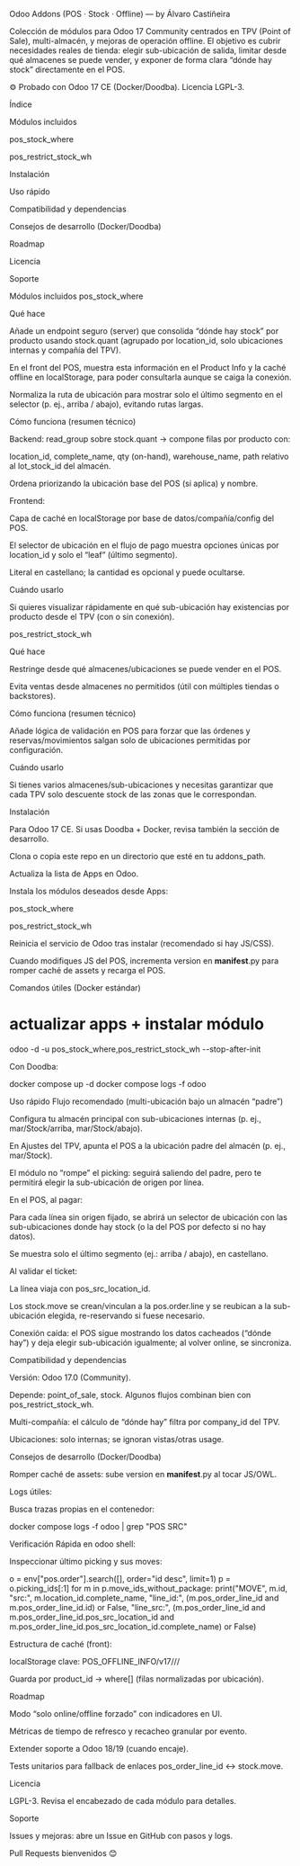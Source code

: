 Odoo Addons (POS · Stock · Offline) — by Álvaro Castiñeira

Colección de módulos para Odoo 17 Community centrados en TPV (Point of Sale), multi-almacén, y mejoras de operación offline. El objetivo es cubrir necesidades reales de tienda: elegir sub-ubicación de salida, limitar desde qué almacenes se puede vender, y exponer de forma clara “dónde hay stock” directamente en el POS.

⚙️ Probado con Odoo 17 CE (Docker/Doodba). Licencia LGPL-3.

Índice

Módulos incluidos

pos_stock_where

pos_restrict_stock_wh

Instalación

Uso rápido

Compatibilidad y dependencias

Consejos de desarrollo (Docker/Doodba)

Roadmap

Licencia

Soporte

Módulos incluidos
pos_stock_where

Qué hace

Añade un endpoint seguro (server) que consolida “dónde hay stock” por producto usando stock.quant (agrupado por location_id, solo ubicaciones internas y compañía del TPV).

En el front del POS, muestra esta información en el Product Info y la caché offline en localStorage, para poder consultarla aunque se caiga la conexión.

Normaliza la ruta de ubicación para mostrar solo el último segmento en el selector (p. ej., arriba / abajo), evitando rutas largas.

Cómo funciona (resumen técnico)

Backend: read_group sobre stock.quant → compone filas por producto con:

location_id, complete_name, qty (on-hand), warehouse_name, path relativo al lot_stock_id del almacén.

Ordena priorizando la ubicación base del POS (si aplica) y nombre.

Frontend:

Capa de caché en localStorage por base de datos/compañía/config del POS.

El selector de ubicación en el flujo de pago muestra opciones únicas por location_id y solo el “leaf” (último segmento).

Literal en castellano; la cantidad es opcional y puede ocultarse.

Cuándo usarlo

Si quieres visualizar rápidamente en qué sub-ubicación hay existencias por producto desde el TPV (con o sin conexión).

pos_restrict_stock_wh

Qué hace

Restringe desde qué almacenes/ubicaciones se puede vender en el POS.

Evita ventas desde almacenes no permitidos (útil con múltiples tiendas o backstores).

Cómo funciona (resumen técnico)

Añade lógica de validación en POS para forzar que las órdenes y reservas/movimientos salgan solo de ubicaciones permitidas por configuración.

Cuándo usarlo

Si tienes varios almacenes/sub-ubicaciones y necesitas garantizar que cada TPV solo descuente stock de las zonas que le correspondan.

Instalación

Para Odoo 17 CE. Si usas Doodba + Docker, revisa también la sección de desarrollo.

Clona o copia este repo en un directorio que esté en tu addons_path.

Actualiza la lista de Apps en Odoo.

Instala los módulos deseados desde Apps:

pos_stock_where

pos_restrict_stock_wh

Reinicia el servicio de Odoo tras instalar (recomendado si hay JS/CSS).

Cuando modifiques JS del POS, incrementa version en __manifest__.py para romper caché de assets y recarga el POS.

Comandos útiles (Docker estándar)
# actualizar apps + instalar módulo
odoo -d <DB> -u pos_stock_where,pos_restrict_stock_wh --stop-after-init


Con Doodba:

docker compose up -d
docker compose logs -f odoo

Uso rápido
Flujo recomendado (multi-ubicación bajo un almacén “padre”)

Configura tu almacén principal con sub-ubicaciones internas (p. ej., mar/Stock/arriba, mar/Stock/abajo).

En Ajustes del TPV, apunta el POS a la ubicación padre del almacén (p. ej., mar/Stock).

El módulo no “rompe” el picking: seguirá saliendo del padre, pero te permitirá elegir la sub-ubicación de origen por línea.

En el POS, al pagar:

Para cada línea sin origen fijado, se abrirá un selector de ubicación con las sub-ubicaciones donde hay stock (o la del POS por defecto si no hay datos).

Se muestra solo el último segmento (ej.: arriba / abajo), en castellano.

Al validar el ticket:

La línea viaja con pos_src_location_id.

Los stock.move se crean/vinculan a la pos.order.line y se reubican a la sub-ubicación elegida, re-reservando si fuese necesario.

Conexión caída: el POS sigue mostrando los datos cacheados (“dónde hay”) y deja elegir sub-ubicación igualmente; al volver online, se sincroniza.

Compatibilidad y dependencias

Versión: Odoo 17.0 (Community).

Depende: point_of_sale, stock.
Algunos flujos combinan bien con pos_restrict_stock_wh.

Multi-compañía: el cálculo de “dónde hay” filtra por company_id del TPV.

Ubicaciones: solo internas; se ignoran vistas/otras usage.

Consejos de desarrollo (Docker/Doodba)

Romper caché de assets: sube version en __manifest__.py al tocar JS/OWL.

Logs útiles:

Busca trazas propias en el contenedor:

docker compose logs -f odoo | grep "POS SRC"


Verificación Rápida en odoo shell:

Inspeccionar último picking y sus moves:

o = env["pos.order"].search([], order="id desc", limit=1)
p = o.picking_ids[:1]
for m in p.move_ids_without_package:
    print("MOVE", m.id,
          "src:", m.location_id.complete_name,
          "line_id:", (m.pos_order_line_id and m.pos_order_line_id.id) or False,
          "line_src:", (m.pos_order_line_id and m.pos_order_line_id.pos_src_location_id and m.pos_order_line_id.pos_src_location_id.complete_name) or False)


Estructura de caché (front):

localStorage clave: POS_OFFLINE_INFO/v17/<db>/<company>/<config>

Guarda por product_id → where[] (filas normalizadas por ubicación).

Roadmap

Modo “solo online/offline forzado” con indicadores en UI.

Métricas de tiempo de refresco y recacheo granular por evento.

Extender soporte a Odoo 18/19 (cuando encaje).

Tests unitarios para fallback de enlaces pos_order_line_id ↔ stock.move.

Licencia

LGPL-3. Revisa el encabezado de cada módulo para detalles.

Soporte

Issues y mejoras: abre un Issue en GitHub con pasos y logs.

Pull Requests bienvenidos 😊
